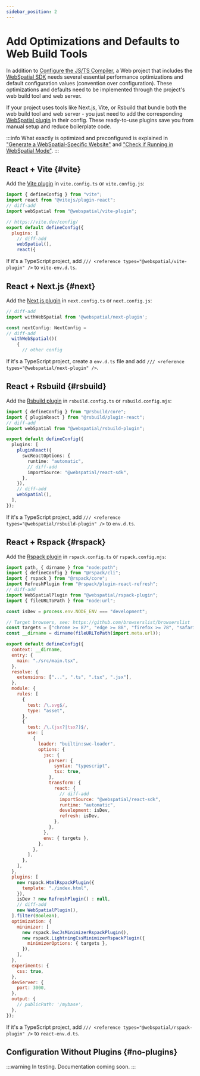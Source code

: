 ```yaml
---
sidebar_position: 2
---
```


# Add Optimizations and Defaults to Web Build Tools

In addition to [Configure the JS/TS Compiler](./configure-js-ts-compiler), a Web project that includes the [WebSpatial SDK](../../../core-concepts/unique-concepts-in-webspatial#webspatial-sdk) needs several essential performance optimizations and default configuration values (convention over configuration). These optimizations and defaults need to be implemented through the project's web build tool and web server.

If your project uses tools like Next.js, Vite, or Rsbuild that bundle both the web build tool and web server - you just need to add the corresponding [WebSpatial plugin](../step-1-install-the-webspatial-sdk#non-core-deps-for-building) in their config. These ready-to-use plugins save you from manual setup and reduce boilerplate code.

<!-- If your project relies directly on a lower-level web build tool such as Webpack, you can follow the guidelines in this document to integrate these optimizations and defaults by hand. -->

:::info
What exactly is optimized and preconfigured is explained in ["Generate a WebSpatial-Specific Website"](./generate-a-webspatial-specific-website) and ["Check if Running in WebSpatial Mode"](./check-if-running-in-webspatial-mode).
:::

## React + Vite {#vite}

Add the [Vite plugin](../step-1-install-the-webspatial-sdk#plugin-vite) in `vite.config.ts` or `vite.config.js`:

```js title="vite.config.js"
import { defineConfig } from "vite";
import react from "@vitejs/plugin-react";
// diff-add
import webSpatial from "@webspatial/vite-plugin";

// https://vite.dev/config/
export default defineConfig({
  plugins: [
    // diff-add
    webSpatial(),
    react({
```

If it's a TypeScript project, add `/// <reference types="@webspatial/vite-plugin" />` to `vite-env.d.ts`.

## React + Next.js {#next}

Add the [Next.js plugin](../step-1-install-the-webspatial-sdk#plugin-next) in `next.config.ts` or `next.config.js`:

```ts title="next.config.ts"
// diff-add
import withWebSpatial from '@webspatial/next-plugin';

const nextConfig: NextConfig =
// diff-add
  withWebSpatial()(
    {
      // other config
```

If it's a TypeScript project, create a `env.d.ts` file and add `/// <reference types="@webspatial/next-plugin" />`.

## React + Rsbuild {#rsbuild}

Add the [Rsbuild plugin](../step-1-install-the-webspatial-sdk#plugin-rsbuild) in `rsbuild.config.ts` or `rsbuild.config.mjs`:

```ts title="rsbuild.config.ts"
import { defineConfig } from "@rsbuild/core";
import { pluginReact } from "@rsbuild/plugin-react";
// diff-add
import webSpatial from "@webspatial/rsbuild-plugin";

export default defineConfig({
  plugins: [
    pluginReact({
      swcReactOptions: {
        runtime: "automatic",
        // diff-add
        importSource: "@webspatial/react-sdk",
      },
    }),
    // diff-add
    webSpatial(),
  ],
});
```

If it's a TypeScript project, add `/// <reference types="@webspatial/rsbuild-plugin" />` to `env.d.ts`.

## React + Rspack {#rspack}

Add the [Rspack plugin](../step-1-install-the-webspatial-sdk#plugin-rspack) in `rspack.config.ts` or `rspack.config.mjs`:

```js title="rspack.config.mjs"
import path, { dirname } from "node:path";
import { defineConfig } from "@rspack/cli";
import { rspack } from "@rspack/core";
import RefreshPlugin from "@rspack/plugin-react-refresh";
// diff-add
import WebSpatialPlugin from "@webspatial/rspack-plugin";
import { fileURLToPath } from "node:url";

const isDev = process.env.NODE_ENV === "development";

// Target browsers, see: https://github.com/browserslist/browserslist
const targets = ["chrome >= 87", "edge >= 88", "firefox >= 78", "safari >= 14"];
const __dirname = dirname(fileURLToPath(import.meta.url));

export default defineConfig({
  context: __dirname,
  entry: {
    main: "./src/main.tsx",
  },
  resolve: {
    extensions: ["...", ".ts", ".tsx", ".jsx"],
  },
  module: {
    rules: [
      {
        test: /\.svg$/,
        type: "asset",
      },
      {
        test: /\.(jsx?|tsx?)$/,
        use: [
          {
            loader: "builtin:swc-loader",
            options: {
              jsc: {
                parser: {
                  syntax: "typescript",
                  tsx: true,
                },
                transform: {
                  react: {
                    // diff-add
                    importSource: "@webspatial/react-sdk",
                    runtime: "automatic",
                    development: isDev,
                    refresh: isDev,
                  },
                },
              },
              env: { targets },
            },
          },
        ],
      },
    ],
  },
  plugins: [
    new rspack.HtmlRspackPlugin({
      template: "./index.html",
    }),
    isDev ? new RefreshPlugin() : null,
    // diff-add
    new WebSpatialPlugin(),
  ].filter(Boolean),
  optimization: {
    minimizer: [
      new rspack.SwcJsMinimizerRspackPlugin(),
      new rspack.LightningCssMinimizerRspackPlugin({
        minimizerOptions: { targets },
      }),
    ],
  },
  experiments: {
    css: true,
  },
  devServer: {
    port: 3000,
  },
  output: {
    // publicPath: '/mybase',
  },
});
```

If it's a TypeScript project, add `/// <reference types="@webspatial/rspack-plugin" />` to `react-env.d.ts`.

## Configuration Without Plugins {#no-plugins}

:::warning
In testing. Documentation coming soon.
:::
